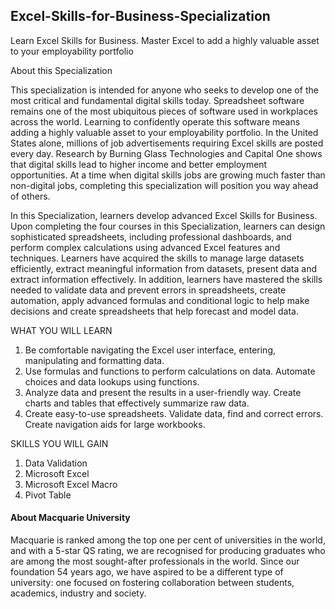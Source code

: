 ## Excel-Skills-for-Business-Specialization

Learn Excel Skills for Business. Master Excel to add a highly valuable asset to your employability portfolio

About this Specialization

This specialization is intended for anyone who seeks to develop one of the most critical and fundamental digital skills today. Spreadsheet software remains one of the most ubiquitous pieces of software used in workplaces across the world. Learning to confidently operate this software means adding a highly valuable asset to your employability portfolio. In the United States alone, millions of job advertisements requiring Excel skills are posted every day. Research by Burning Glass Technologies and Capital One shows that digital skills lead to higher income and better employment opportunities. At a time when digital skills jobs are growing much faster than non-digital jobs, completing this specialization will position you way ahead of others.

In this Specialization, learners develop advanced Excel Skills for Business. Upon completing the four courses in this Specialization, learners can design sophisticated spreadsheets, including professional dashboards, and perform complex calculations using advanced Excel features and techniques. Learners have acquired the skills to manage large datasets efficiently, extract meaningful information from datasets, present data and extract information effectively. In addition, learners have mastered the skills needed to validate data and prevent errors in spreadsheets, create automation, apply advanced formulas and conditional logic to help make decisions and create spreadsheets that help forecast and model data.

WHAT YOU WILL LEARN
1. Be comfortable navigating the Excel user interface, entering, manipulating and formatting data.
2. Use formulas and functions to perform calculations on data. Automate choices and data lookups using functions.
3. Analyze data and present the results in a user-friendly way. Create charts and tables that effectively summarize raw data.
4. Create easy-to-use spreadsheets. Validate data, find and correct errors. Create navigation aids for large workbooks.

SKILLS YOU WILL GAIN
1. Data Validation
2. Microsoft Excel
3. Microsoft Excel Macro
4. Pivot Table


#### About Macquarie University
Macquarie is ranked among the top one per cent of universities in the world, and with a 5-star QS rating, we are recognised for producing graduates who are among the most sought-after professionals in the world. Since our foundation 54 years ago, we have aspired to be a different type of university: one focused on fostering collaboration between students, academics, industry and society.
